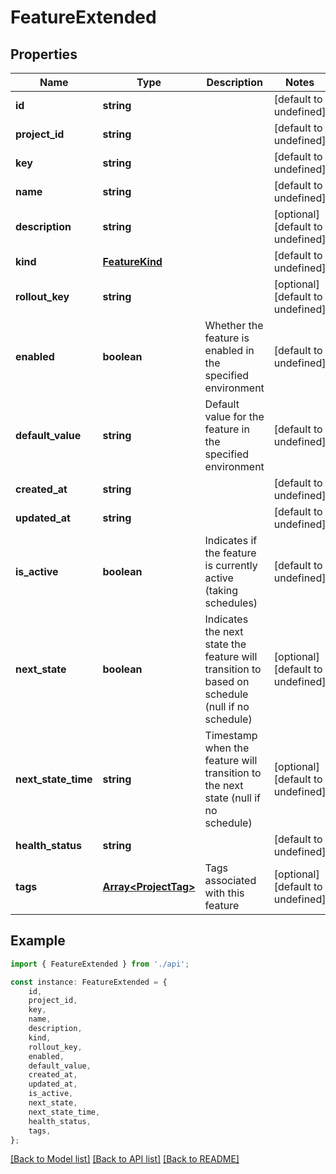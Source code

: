 # FeatureExtended


## Properties

Name | Type | Description | Notes
------------ | ------------- | ------------- | -------------
**id** | **string** |  | [default to undefined]
**project_id** | **string** |  | [default to undefined]
**key** | **string** |  | [default to undefined]
**name** | **string** |  | [default to undefined]
**description** | **string** |  | [optional] [default to undefined]
**kind** | [**FeatureKind**](FeatureKind.md) |  | [default to undefined]
**rollout_key** | **string** |  | [optional] [default to undefined]
**enabled** | **boolean** | Whether the feature is enabled in the specified environment | [default to undefined]
**default_value** | **string** | Default value for the feature in the specified environment | [default to undefined]
**created_at** | **string** |  | [default to undefined]
**updated_at** | **string** |  | [default to undefined]
**is_active** | **boolean** | Indicates if the feature is currently active (taking schedules) | [default to undefined]
**next_state** | **boolean** | Indicates the next state the feature will transition to based on schedule (null if no schedule) | [optional] [default to undefined]
**next_state_time** | **string** | Timestamp when the feature will transition to the next state (null if no schedule) | [optional] [default to undefined]
**health_status** | **string** |  | [default to undefined]
**tags** | [**Array&lt;ProjectTag&gt;**](ProjectTag.md) | Tags associated with this feature | [optional] [default to undefined]

## Example

```typescript
import { FeatureExtended } from './api';

const instance: FeatureExtended = {
    id,
    project_id,
    key,
    name,
    description,
    kind,
    rollout_key,
    enabled,
    default_value,
    created_at,
    updated_at,
    is_active,
    next_state,
    next_state_time,
    health_status,
    tags,
};
```

[[Back to Model list]](../README.md#documentation-for-models) [[Back to API list]](../README.md#documentation-for-api-endpoints) [[Back to README]](../README.md)
